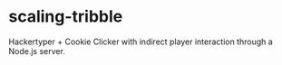 scaling-tribble
===============

Hackertyper + Cookie Clicker with indirect player interaction through a Node.js server.
